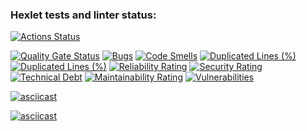 ### Hexlet tests and linter status:
[![Actions Status](https://github.com/dr-Panakhov/python-project-49/actions/workflows/hexlet-check.yml/badge.svg)](https://github.com/dr-Panakhov/python-project-49/actions)

[![Quality Gate Status](https://sonarcloud.io/api/project_badges/measure?project=dr-Panakhov_python-project-49&metric=alert_status)](https://sonarcloud.io/summary/new_code?id=dr-Panakhov_python-project-49)
[![Bugs](https://sonarcloud.io/api/project_badges/measure?project=dr-Panakhov_python-project-49&metric=bugs)](https://sonarcloud.io/summary/new_code?id=dr-Panakhov_python-project-49)
[![Code Smells](https://sonarcloud.io/api/project_badges/measure?project=dr-Panakhov_python-project-49&metric=code_smells)](https://sonarcloud.io/summary/new_code?id=dr-Panakhov_python-project-49)
[![Duplicated Lines (%)](https://sonarcloud.io/api/project_badges/measure?project=dr-Panakhov_python-project-49&metric=duplicated_lines_density)](https://sonarcloud.io/summary/new_code?id=dr-Panakhov_python-project-49)
[![Duplicated Lines (%)](https://sonarcloud.io/api/project_badges/measure?project=dr-Panakhov_python-project-49&metric=duplicated_lines_density)](https://sonarcloud.io/summary/new_code?id=dr-Panakhov_python-project-49)
[![Reliability Rating](https://sonarcloud.io/api/project_badges/measure?project=dr-Panakhov_python-project-49&metric=reliability_rating)](https://sonarcloud.io/summary/new_code?id=dr-Panakhov_python-project-49)
[![Security Rating](https://sonarcloud.io/api/project_badges/measure?project=dr-Panakhov_python-project-49&metric=security_rating)](https://sonarcloud.io/summary/new_code?id=dr-Panakhov_python-project-49)
[![Technical Debt](https://sonarcloud.io/api/project_badges/measure?project=dr-Panakhov_python-project-49&metric=sqale_index)](https://sonarcloud.io/summary/new_code?id=dr-Panakhov_python-project-49)
[![Maintainability Rating](https://sonarcloud.io/api/project_badges/measure?project=dr-Panakhov_python-project-49&metric=sqale_rating)](https://sonarcloud.io/summary/new_code?id=dr-Panakhov_python-project-49)
[![Vulnerabilities](https://sonarcloud.io/api/project_badges/measure?project=dr-Panakhov_python-project-49&metric=vulnerabilities)](https://sonarcloud.io/summary/new_code?id=dr-Panakhov_python-project-49)

[![asciicast](https://asciinema.org/a/OEERFe9CmVLywMPw67wi5bEsA.svg)](https://asciinema.org/a/OEERFe9CmVLywMPw67wi5bEsA)

[![asciicast](https://asciinema.org/a/Vh30DugHrcRBE5ECFXyF2mbk4.svg)](https://asciinema.org/a/Vh30DugHrcRBE5ECFXyF2mbk4)
